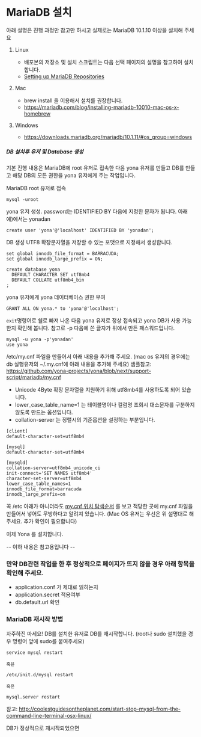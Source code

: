 MariaDB 설치
===

아래 설명은 진행 과정만 참고만 하시고 실제로는 MariaDB 10.1.10 이상을 설치해 주세요

1. Linux 
   - 배포본의 저장소 및 설치 스크립트는 다음 선택 페이지의 설명을 참고하여 설치 합니다.
   - [Setting up MariaDB Repositories](https://downloads.mariadb.org/mariadb/repositories/)
  
2. Mac
   - brew install 을 이용해서 설치를 권장합니다.
   - https://mariadb.com/blog/installing-mariadb-10010-mac-os-x-homebrew

3. Windows
   - https://downloads.mariadb.org/mariadb/10.1.11/#os_group=windows

##### DB 설치후 유저 및 Database 생성 

기본 진행 내용은 MariaDB에 root 유저로 접속한 다음 yona 유저를 만들고 DB를 만들고 해당 DB의 모든 권한을 yona 유저에게 주는 작업입니다.

MariaDB root 유저로 접속
```
mysql -uroot 
```

yona 유저 생성. password는 IDENTIFIED BY 다음에 지정한 문자가 됩니다. 아래 예)에서는 yonadan
```
create user 'yona'@'localhost' IDENTIFIED BY 'yonadan';
```

DB 생성 UTF8 확장문자열을 저장할 수 있는 포맷으로 지정해서 생성합니다.

```
set global innodb_file_format = BARRACUDA;
set global innodb_large_prefix = ON;

create database yona
  DEFAULT CHARACTER SET utf8mb4
  DEFAULT COLLATE utf8mb4_bin
;
```

yona 유저에게 yona 데이터베이스 권한 부여

```
GRANT ALL ON yona.* to 'yona'@'localhost';
```

`exit`명령어로 쉘로 빠져 나온 다음 yona 유저로 정상 접속되고 yona DB가 사용 가능한지 확인해 봅니다.
참고로 -p 다음에 쓴 글자가 위에서 만든 패스워드입니다.

```
mysql -u yona -p'yonadan'
use yona
```

/etc/my.cnf 파일을 만들어서 아래 내용을 추가해 주세요. 
(mac os 유저의 경우에는 db 실행유저의 ~/.my.cnf에 아래 내용을 추가해 주세요)
샘플참고: https://github.com/yona-projects/yona/blob/next/support-script/mariadb/my.cnf

- Unicode 4Byte 확장 문자열을 지원하기 위해 utf8mb4를 사용하도록 되어 있습니다.
- lower_case_table_name=1 는 테이블명이나 컬럼명 조회시 대소문자를 구분하지 않도록 만드는 옵션입니다.
- collation-server 는 정렬시의 기준옵션을 설정하는 부분입니다.

```
[client]
default-character-set=utf8mb4

[mysql]
default-character-set=utf8mb4

[mysqld]
collation-server=utf8mb4_unicode_ci
init-connect='SET NAMES utf8mb4'
character-set-server=utf8mb4
lower_case_table_names=1
innodb_file_format=barracuda
innodb_large_prefix=on
```

꼭 /etc 아래가 아니더라도 [my.cnf 위치 탐색순서](https://mariadb.com/kb/en/mariadb/configuring-mariadb-with-mycnf/) 를 보고 적당한 곳에 my.cnf 파일을 만들어서 넣어도 무방하다고 알려져 있습니다. (Mac OS 유저는 우선은 위 설명대로 해주세요. 추가 확인이 필요합니다)

이제 Yona 를 설치합니다. 


-- 이하 내용은 참고용입니다 -- 

### 만약 DB관련 작업을 한 후 정상적으로 페이지가 뜨지 않을 경우 아래 항목을 확인해 주세요.

- application.conf 가 제대로 읽히는지
- application.secret 적용여부
- db.default.url 확인 

### MariaDB 재시작 방법
자주하진 마세요!
DB를 설치한 유저로 DB를 재시작합니다. (root나 sudo 설치했을 경우 명령어 앞에 sudo를 붙여주세요)
```
service mysql restart

혹은

/etc/init.d/mysql restart

혹은

mysql.server restart
```
참고: http://coolestguidesontheplanet.com/start-stop-mysql-from-the-command-line-terminal-osx-linux/

DB가 정상적으로 재시작되었으면 
